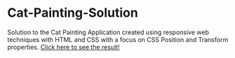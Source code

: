 # Cat-Painting-Solution

Solution to the Cat Painting Application created using responsive web techniques with HTML and CSS with a focus on CSS Position and Transform properties. 
[Click here to see the result!](https://muntakahelali.github.io/Cat-Painting-Solution/)
